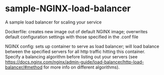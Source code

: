 # sample-NGINX-load-balancer
A sample load balancer for scaling your service

Dockerfile:
creates new image out of default NGINX image; overwrites default configuration settings with those specified in the .conf file

NGINX config:
sets up container to serve as load balancer; will load balance between the specified servers for all http traffic hitting this container. Specify a balancing algorithm before listing out your servers (see https://docs.nginx.com/nginx/admin-guide/load-balancer/http-load-balancer/#method for more info on different algorithms).
